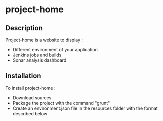 project-home
============

Description
-----------
Project-home is a website to display : 
- Different environment of your application
- Jenkins jobs and builds
- Sonar analysis dashboard


Installation
------------
To install project-home :
- Download sources
- Package the project with the command "grunt"
- Create an environment.json file in the resources folder with the format described below

